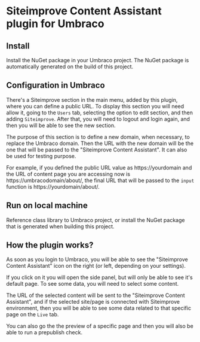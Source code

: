 # Siteimprove Content Assistant plugin for Umbraco

## Install

Install the NuGet package in your Umbraco project. The NuGet package is automatically generated on the build of this project.

## Configuration in Umbraco

There's a Siteimprove section in the main menu, added by this plugin, where you can define a public URL. To display this section you will need allow it, going to the `Users` tab, selecting the option to edit section, and then adding `Siteimprove`. After that, you will need to logout and login again, and then you will be able to see the new section.

The purpose of this section is to define a new domain, when necessary, to replace the Umbraco domain. Then the URL with the new domain will be the one that will be passed to the "Siteimprove Content Assistant". It can also be used for testing purpose.

For example, if you defined the public URL value as https://yourdomain and the URL of content page you are accessing now is https://umbracodomain/about/, the final URL that will be passed to the `input` function is https://yourdomain/about/.

## Run on local machine

Reference class library to Umbraco project, or install the NuGet package that is generated when building this project.

## How the plugin works?

As soon as you login to Umbraco, you will be able to see the "Siteimprove Content Assistant" icon on the right (or left, depending on your settings).

If you click on it you will open the side panel, but will only be able to see it's default page. To see some data, you will need to select some content.

The URL of the selected content will be sent to the "Siteimprove Content Assistant", and if the selected site/page is connected with Siteimprove environment, then you will be able to see some data related to that specific page on the `Live` tab.

You can also go the the preview of a specific page and then you will also be able to run a prepublish check.
